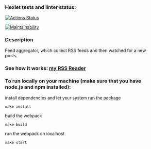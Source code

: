 
### Hexlet tests and linter status:

[![Actions Status](https://github.com/Polina8888/frontend-project-11/actions/workflows/hexlet-check.yml/badge.svg)](https://github.com/Polina8888/frontend-project-11/actions)

[![Maintainability](https://api.codeclimate.com/v1/badges/4309b191a01263f5996d/maintainability)](https://codeclimate.com/github/Polina8888/frontend-project-11/maintainability)

  

### Description

Feed aggregator, which collect RSS feeds and then watched for a new posts.

### See how it works: [my RSS Reader](https://frontend-project-11-symecm2o2-polinas-projects-531df1c3.vercel.app/)

### To run locally on your machine (make sure that you have node.js and npm installed):

install dependencies and let your system run the package

`make install`

 build the webpack

`make build`

 run the webpack on localhost

`make start`
